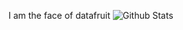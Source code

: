 I am the face of datafruit
![Github Stats](https://greptile-stats.vercel.app/api/widget/tjeong117/stats)
